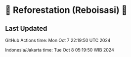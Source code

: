 
# 🌳 Reforestation (Reboisasi) 🌲

## Last Updated

GitHub Actions time: Mon Oct  7 22:19:50 UTC 2024

Indonesia/Jakarta time: Tue Oct  8 05:19:50 WIB 2024
